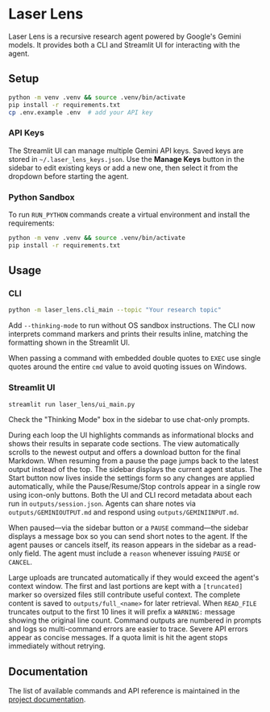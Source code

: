 # Laser Lens

Laser Lens is a recursive research agent powered by Google's Gemini models.
It provides both a CLI and Streamlit UI for interacting with the agent.

## Setup

```bash
python -m venv .venv && source .venv/bin/activate
pip install -r requirements.txt
cp .env.example .env  # add your API key
```

### API Keys

The Streamlit UI can manage multiple Gemini API keys. Saved keys are stored in
`~/.laser_lens_keys.json`. Use the **Manage Keys** button in the sidebar to edit
existing keys or add a new one, then select it from the dropdown before
starting the agent.

### Python Sandbox

To run `RUN_PYTHON` commands create a virtual environment and install
the requirements:

```bash
python -m venv .venv && source .venv/bin/activate
pip install -r requirements.txt
```

## Usage

### CLI

```bash
python -m laser_lens.cli_main --topic "Your research topic"
```
Add `--thinking-mode` to run without OS sandbox instructions.
The CLI now interprets command markers and prints their results inline,
matching the formatting shown in the Streamlit UI.

When passing a command with embedded double quotes to ``EXEC`` use single quotes
around the entire ``cmd`` value to avoid quoting issues on Windows.

### Streamlit UI

```bash
streamlit run laser_lens/ui_main.py
```
Check the "Thinking Mode" box in the sidebar to use chat-only prompts.

During each loop the UI highlights commands as informational blocks and shows
their results in separate code sections. The view automatically scrolls to the
newest output and offers a download button for the final Markdown. When resuming
from a pause the page jumps back to the latest output instead of the top. The sidebar
displays the current agent status. The Start button now lives inside the
settings form so any changes are applied automatically, while the
Pause/Resume/Stop controls appear in a single row using icon-only buttons.
Both the UI and CLI record metadata about each run in `outputs/session.json`.
Agents can share notes via `outputs/GEMINIOUTPUT.md` and respond using `outputs/GEMINIINPUT.md`.

When paused—via the sidebar button or a `PAUSE` command—the sidebar displays a
message box so you can send short notes to the agent. If the agent pauses or
cancels itself, its reason appears in the sidebar as a read-only field. The
agent must include a `reason` whenever issuing `PAUSE` or `CANCEL`.

Large uploads are truncated automatically if they would exceed the agent's
context window. The first and last portions are kept with a `[truncated]`
marker so oversized files still contribute useful context.
The complete content is saved to `outputs/full_<name>` for later retrieval.
When `READ_FILE` truncates output to the first 10 lines it will prefix a
`WARNING:` message showing the original line count.
Command outputs are numbered in prompts and logs so multi-command errors are easier to trace.
Severe API errors appear as concise messages. If a quota limit is hit the agent stops immediately without retrying.


## Documentation

The list of available commands and API reference is maintained in the
[project documentation](docs/index.html).
